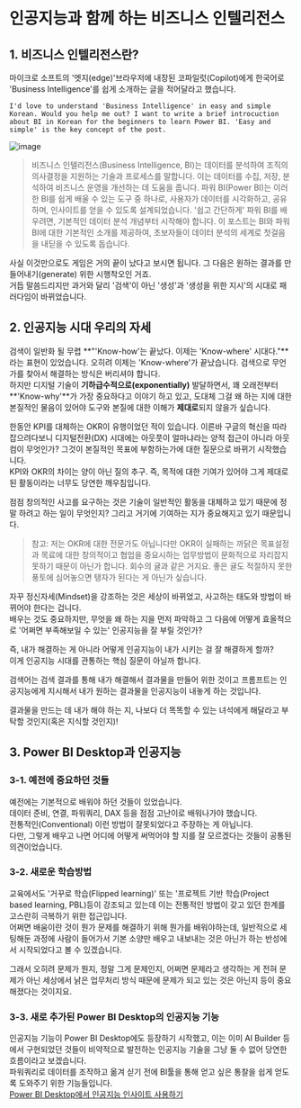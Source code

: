 # 인공지능과 함께 하는 비즈니스 인텔리전스

## 1. 비즈니스 인텔리전스란?
마이크로 소프트의 '엣지(edge)'브라우저에 내장된 코파일럿(Copilot)에게 한국어로 'Business Intelligence'를 쉽게 소개하는 글을 적어달라고 했습니다.  
```bing copilot prompt
I'd love to understand 'Business Intelligence' in easy and simple Korean. Would you help me out? I want to write a brief introcuction about BI in Korean for the beginners to learn Power BI. 'Easy and simple' is the key concept of the post.
```
![image](https://github.com/durume/Citizen-Developer-Study/assets/83335854/7238e468-72b9-41ea-9379-b43dc22b19b5)

>비즈니스 인텔리전스(Business Intelligence, BI)는 데이터를 분석하여 조직의 의사결정을 지원하는 기술과 프로세스를 말합니다. 이는 데이터를 수집, 저장, 분석하여 비즈니스 운영을 개선하는 데 도움을 줍니다.
>파워 BI(Power BI)는 이러한 BI를 쉽게 배울 수 있는 도구 중 하나로, 사용자가 데이터를 시각화하고, 공유하며, 인사이트를 얻을 수 있도록 설계되었습니다.
>'쉽고 간단하게' 파워 BI를 배우려면, 기본적인 데이터 분석 개념부터 시작해야 합니다. 이 포스트는 BI와 파워 BI에 대한 기본적인 소개를 제공하여, 초보자들이 데이터 분석의 세계로 첫걸음을 내딛을 수 있도록 돕습니다.

사실 이것만으로도 게임은 거의 끝이 났다고 보시면 됩니다. 그 다음은 원하는 결과를 만들어내기(generate) 위한 시행착오인 거죠.  
거듭 말씀드리지만 과거와 달리 '검색'이 아닌 '생성'과 '생성을 위한 지시'의 시대로 패러다임이 바뀌었습니다.  

## 2. 인공지능 시대 우리의 자세
검색이 일반화 될 무렵 **"'Know-how'는 끝났다. 이제는 'Know-where' 시대다."**라는 표현이 있었습니다. 오히려 이제는 'Know-where'가 끝났습니다. 검색으로 무언가를 찾아서 해결하는 방식은 버리셔야 합니다.  
하지만 디지털 기술이 **기하급수적으로(exponentially)** 발달하면서, 꽤 오래전부터 **'Know-why'**가 가장 중요하다고 이야기 하고 있고, 도대체 그걸 왜 하는 지에 대한 본질적인 물음이 있어야 도구와 본질에 대한 이해가 **제대로**되지 않을가 싶습니다.  

한동안 KPI를 대체하는 OKR이 유행이었던 적이 있습니다. 이른바 구글의 혁신을 따라잡으려다보니 디지털전환(DX) 시대에는 아웃풋이 얼마냐라는 양적 접근이 아니라 아웃컴이 무엇인가? 그것이 본질적인 목표에 부함하는가에 대한 질문으로 바뀌기 시작했습니다.  
KPI와 OKR의 차이는 양이 아닌 질의 추구. 즉, 목적에 대한 기여가 있어야 그게 제대로 된 활동이라는 너무도 당연한 깨우침입니다.  

점점 창의적인 사고를 요구하는 것은 기술이 일반적인 활동을 대체하고 있기 때문에 정말 하려고 하는 일이 무엇인지? 그리고 거기에 기여하는 지가 중요해지고 있기 때문입니다.  
>참고: 저는 OKR에 대한 전문가도 아닙니다만 OKR이 실패하는 까닭은 목표설정과 목료에 대한 창의적이고 협업을 중요시하는 업무방법이 문화적으로 자리잡지 못하기 때문이 아닌가 합니다. 회수의 귤과 같은 거지요. 좋은 귤도 적절하지 못한 풍토에 심어놓으면 탱자가 된다는 게 아닌가 싶습니다.

자꾸 정신자세(Mindset)을 강조하는 것은 세상이 바뀌었고, 사고하는 태도와 방법이 바뀌어야 한다는 겁니다.  
배우는 것도 중요하지만, 무엇을 왜 하는 지을 먼저 파악하고 그 다음에 어떻게 효올적으로 '어쩌면 부족해보일 수 있는' 인공지능을 잘 부릴 것인가?  

즉, 내가 해결하는 게 아니라 어떻게 인공지능이 내가 시키는 걸 잘 해결하게 할까?  
이게 인공지능 시대를 관통하는 핵심 질문이 아닐까 합니다.  

검색어는 검색 결과를 통해 내가 해결해서 결과물을 만들어 위한 것이고 프롬프트는 인공지능에게 지시해서 내가 원하는 결과물을 인공지능이 내놓게 하는 것입니다.  

결과물을 만드는 데 내가 해야 하는 지, 나보다 더 똑똑할 수 있는 녀석에게 해달라고 부탁할 것인지(혹은 지식할 것인지)!

## 3. Power BI Desktop과 인공지능

### 3-1. 예전에 중요하던 것들
예전에는 기본적으로 배워야 하던 것들이 있었습니다.  
데이터 준비, 연결, 파워쿼리, DAX 등을 점점 고난이로 배워나가야 했습니다.  
전통적인(Conventional) 이런 방법이 잘못되었다고 주장하는 게 아닙니다.  
다만, 그렇게 배우고 나면 어디에 어떻게 써먹어야 할 지를 잘 모르겠다는 것들이 공통된 의견이었습니다.  

### 3-2. 새로운 학습방법
교육에서도 '거꾸로 학습(Flipped learning)' 또는 '프로젝트 기반 학습(Project based learning, PBL)등이 강조되고 있는데 이는 전통적인 방법이 갖고 있던 한계를 고스란히 극복하기 위한 접근입니다.  
어쩌면 배움이란 것이 뭔가 문제를 해결하기 위해 뭔가를 배워야하는데, 일반적으로 세팅해둔 과정에 사람이 들어가서 기본 소양만 배우고 내보내는 것은 아닌가 하는 반성에서 시작되었다고 볼 수 있겠습니다.  

그래서 오히려 문제가 뭔지, 정말 그게 문제인지, 어쩌면 문제라고 생각하는 게 전혀 문제가 아닌 세상에서 낡은 업무처리 방식 때문에 문제가 되고 있는 것은 아닌지 등이 중요해졌다는 것이지요.  

### 3-3. 새로 추가된 Power BI Desktop의 인공지능 기능
인공지능 기능이 Power BI Desktop에도 등장하기 시작했고, 이는 이미 AI Builder 등에서 구현되었던 것들이 비약적으로 발전하는 인공지능 기술을 그냥 둘 수 없어 당연한 흐름이라고 보겠습니다.  
파워쿼리로 데이터를 조작하고 옮겨 싣기 전에 BI툴을 통해 얻고 싶은 통찰을 쉽게 얻도록 도와주기 위한 기능들입니다.  
[Power BI Desktop에서 인공지능 인사이트 사용하기](https://learn.microsoft.com/power-bi/transform-model/desktop-ai-insights?WT.mc_id=DX-MVP-5005254)

